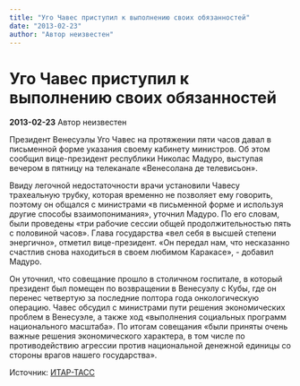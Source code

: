 ```yaml
---
title: "Уго Чавес приступил к выполнению своих обязанностей"
date: "2013-02-23"
author: "Автор неизвестен"
---
```


# Уго Чавес приступил к выполнению своих обязанностей

**2013-02-23** Автор неизвестен

Президент Венесуэлы Уго Чавес на протяжении пяти часов давал в письменной форме указания своему кабинету министров. Об этом сообщил вице-президент республики Николас Мадуро, выступая вечером в пятницу на телеканале «Венесолана де телевисьон».

Ввиду легочной недостаточности врачи установили Чавесу трахеальную трубку, которая временно не позволяет ему говорить, поэтому он общался с министрами «в письменной форме и используя другие способы взаимопонимания», уточнил Мадуро. По его словам, были проведены «три рабочие сессии общей продолжительностью пять с половиной часов». Глава государства «вел себя в высшей степени энергично», отметил вице-президент. «Он передал нам, что несказанно счастлив снова находиться в своем любимом Каракасе», - добавил Мадуро.

Он уточнил, что совещание прошло в столичном госпитале, в который президент был помещен по возвращении в Венесуэлу с Кубы, где он перенес четвертую за последние полтора года онкологическую операцию. Чавес обсудил с министрами пути решения экономических проблем в Венесуэле, а также ход «выполнения социальных программ национального масштаба». По итогам совещания «были приняты очень важные решения экономического характера, в том числе по противодействию агрессии против национальной денежной единицы со стороны врагов нашего государства».

Источник: [ИТАР-ТАСС](http://www.itar-tass.com/)